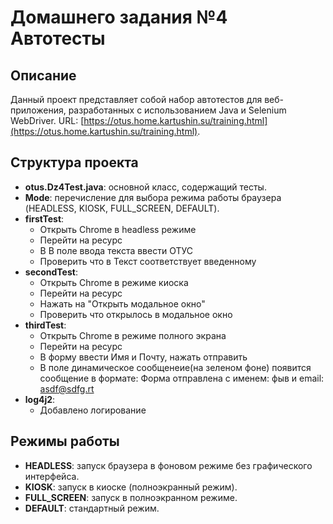 # Домашнего задания №4 Автотесты

## Описание
Данный проект представляет собой набор автотестов для веб-приложения, разработанных с использованием Java и Selenium WebDriver. URL: [https://otus.home.kartushin.su/training.html](https://otus.home.kartushin.su/training.html).

## Структура проекта
- **otus.Dz4Test.java**: основной класс, содержащий тесты.
- **Mode**: перечисление для выбора режима работы браузера (HEADLESS, KIOSK, FULL_SCREEN, DEFAULT).
- **firstTest**:
  - Открыть Chrome в headless режиме 
  - Перейти на ресурс
  - В В поле ввода текста ввести ОТУС
  - Проверить что в Текст соответствует введенному
- **secondTest**:
  - Открыть Chrome в режиме киоска
  - Перейти на ресурс
  - Нажать на "Открыть модальное окно"
  - Проверить что открылось в модальное окно
- **thirdTest**:
  - Открыть Chrome в режиме полного экрана
  - Перейти на ресурс
  - В форму ввести Имя и Почту, нажать отправить
  - В поле динамическое сообщенеие(на зеленом фоне) появится сообщение в формате: Форма отправлена с именем: фыв и email: asdf@sdfg.rt
- **log4j2**:
  - Добавлено логирование
## Режимы работы
- **HEADLESS**: запуск браузера в фоновом режиме без графического интерфейса.
- **KIOSK**: запуск в киоске (полноэкранный режим).
- **FULL_SCREEN**: запуск в полноэкранном режиме.
- **DEFAULT**: стандартный режим.